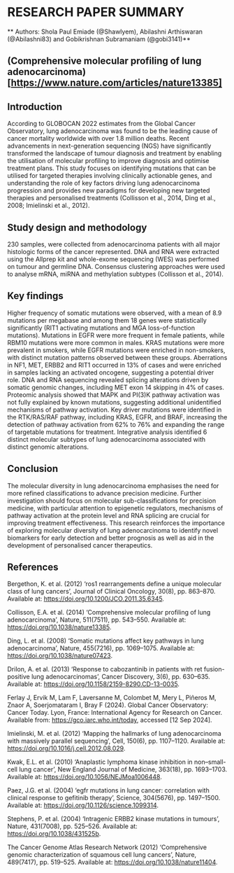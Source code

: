 # RESEARCH PAPER SUMMARY

** Authors: Shola Paul Emiade (@Shawlyem), Abilashni Arthiswaran (@Abilashni83) and Gobikrishnan Subramaniam (@gobi3141)**

## (Comprehensive molecular profiling of lung adenocarcinoma) [https://www.nature.com/articles/nature13385]

## Introduction
According to GLOBOCAN 2022 estimates from the Global Cancer Observatory,  lung adenocarcinoma was found to be the leading cause of cancer mortality worldwide with over 1.8 million deaths. Recent advancements in next-generation sequencing (NGS) have significantly transformed the landscape of tumour diagnosis and treatment by enabling the utilisation of molecular profiling to improve diagnosis and optimise treatment plans. This study focuses on identifying mutations that can be utilised for targeted therapies involving clinically actionable genes, and understanding the role of key factors driving lung adenocarcinoma progression and provides new paradigms for developing new targeted therapies and personalised treatments (Collisson et al., 2014, Ding et al., 2008; Imielinski et al., 2012). 

## Study design and methodology
230 samples, were collected from adenocarcinoma patients with all major histologic forms of the cancer represented. DNA and RNA were extracted using the Allprep kit and whole-exome sequencing (WES) was performed on tumour and germline DNA. Consensus clustering approaches were used to analyse mRNA, miRNA and methylation subtypes (Collisson et al., 2014).

## Key findings
Higher frequency of somatic mutations were observed, with a mean of 8.9 mutations per megabase and among them 18 genes were statistically significantly (RIT1 activating mutations and MGA loss-of-function mutations).
Mutations in EGFR were more frequent in female patients, while RBM10 mutations were more common in males. 
KRAS mutations were more prevalent in smokers, while EGFR mutations were enriched in non-smokers, with distinct mutation patterns observed between these groups. 
Aberrations in NF1, MET, ERBB2 and RIT1 occurred in 13% of cases and were enriched in samples lacking an activated oncogene, suggesting a potential driver role.
DNA and RNA sequencing revealed splicing alterations driven by somatic genomic changes, including MET exon 14 skipping in 4% of cases. 
Proteomic analysis showed that MAPK and PI(3)K pathway activation was not fully explained by known mutations, suggesting additional unidentified mechanisms of pathway activation. 
Key driver mutations were identified in the RTK/RAS/RAF pathway, including KRAS, EGFR, and BRAF, increasing the detection of pathway activation from 62% to 76% and expanding the range of targetable mutations for treatment.
Integrative analysis identified 6 distinct molecular subtypes of lung adenocarcinoma associated with distinct genomic alterations.

## Conclusion
The molecular diversity in lung adenocarcinoma emphasises the need for more refined classifications to advance precision medicine. Further investigation should focus on molecular sub-classifications for precision medicine, with particular attention to epigenetic regulators,  mechanisms of pathway activation at the protein level and RNA splicing are crucial for improving treatment effectiveness. This research reinforces the importance of exploring molecular diversity of lung adenocarcinoma to identify novel biomarkers for early detection and better prognosis as well as aid in the development of personalised cancer therapeutics.

## References
Bergethon, K. et al. (2012) ‘ros1 rearrangements define a unique molecular class of lung cancers’, Journal of Clinical Oncology, 30(8), pp. 863–870. Available at: https://doi.org/10.1200/JCO.2011.35.6345.

Collisson, E.A. et al. (2014) ‘Comprehensive molecular profiling of lung adenocarcinoma’, Nature, 511(7511), pp. 543–550. Available at: https://doi.org/10.1038/nature13385.

Ding, L. et al. (2008) ‘Somatic mutations affect key pathways in lung adenocarcinoma’, Nature, 455(7216), pp. 1069–1075. Available at: https://doi.org/10.1038/nature07423.

Drilon, A. et al. (2013) ‘Response to cabozantinib in patients with ret fusion-positive lung adenocarcinomas’, Cancer Discovery, 3(6), pp. 630–635. Available at: https://doi.org/10.1158/2159-8290.CD-13-0035.

Ferlay J, Ervik M, Lam F, Laversanne M, Colombet M, Mery L, Piñeros M, Znaor A, Soerjomataram I, Bray F (2024).
Global Cancer Observatory: Cancer Today. Lyon, France: International Agency for Research on Cancer. Available
from: https://gco.iarc.who.int/today, accessed [12 Sep 2024].

Imielinski, M. et al. (2012) ‘Mapping the hallmarks of lung adenocarcinoma with massively parallel sequencing’, Cell, 150(6), pp. 1107–1120. Available at: https://doi.org/10.1016/j.cell.2012.08.029.

Kwak, E.L. et al. (2010) ‘Anaplastic lymphoma kinase inhibition in non–small-cell lung cancer’, New England Journal of Medicine, 363(18), pp. 1693–1703. Available at: https://doi.org/10.1056/NEJMoa1006448.

Paez, J.G. et al. (2004) ‘egfr mutations in lung cancer: correlation with clinical response to gefitinib therapy’, Science, 304(5676), pp. 1497–1500. Available at: https://doi.org/10.1126/science.1099314.

Stephens, P. et al. (2004) ‘Intragenic ERBB2 kinase mutations in tumours’, Nature, 431(7008), pp. 525–526. Available at: https://doi.org/10.1038/431525b.

The Cancer Genome Atlas Research Network (2012) ‘Comprehensive genomic characterization of squamous cell lung cancers’, Nature, 489(7417), pp. 519–525. Available at: https://doi.org/10.1038/nature11404.
